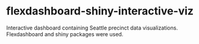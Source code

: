 # flexdashboard-shiny-interactive-viz

Interactive dashboard containing Seattle precinct data visualizations. Flexdashboard and shiny packages were used.
